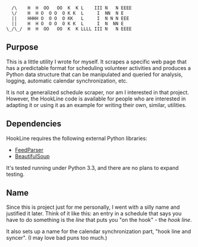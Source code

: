       /\    H  H  OO   OO  K  K L    III N   N EEEE
      \/    H  H O  O O  O K K  L     I  NN  N E
      ||    HHHH O  O O  O KK   L     I  N N N EEE
      ||    H  H O  O O  O K K  L     I  N  NN E
    \_/\_/  H  H  OO   OO  K  K LLLL III N   N EEEE

## Purpose

This is a little utility I wrote for myself. It scrapes a specific web page that has a predictable format for scheduling volunteer activities and produces a Python data structure that can be manipulated and queried for analysis, logging, automatic calendar synchronization, etc.

It is not a generalized schedule scraper, nor am I interested in that project. However, the HookLine code is available for people who are interested in adapting it or using it as an example for writing their own, similar, utilities.

## Dependencies

HookLine requires the following external Python libraries:

* [FeedParser](http://code.google.com/p/feedparser/)
* [BeautifulSoup](http://www.crummy.com/software/BeautifulSoup/)

It's tested running under Python 3.3, and there are no plans to expand testing.

## Name

Since this is project just for me personally, I went with a silly name and justified it later. Think of it like this: an entry in a schedule that says you have to do something is the _line_ that puts you "on the hook" - the _hook line_.

It also sets up a name for the calendar synchronization part, "hook line and syncer". (I may love bad puns too much.)
